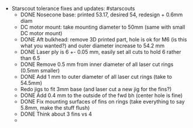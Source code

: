 - Starscout tolerance fixes and updates: #starscouts
	- DONE Nosecone base: printed 53.17, desired 54, redesign + 0.6mm diam
	- DC motor mount: take mounting diameter to 50mm (same with small DC motor mount)
	- DONE Aft bulkhead: remove 3D printed part, hole is ok for M6 (is this what you wanted?) and outer diameter increase to 54.2 mm
	- DONE Laser ply is 6 +- 0.05 mm, easily set all cuts to hold 6 rather than 6.5
	- DONE Remove 0.5 mm from inner diameter of all laser cut rings (0.5mm smaller)
	- DONE Add 1 mm to outer diameter of all laser cut rings (take to 54.5mm)
	- Redo jigs to fit 3mm base (and laser cut a new jig for the fins?)
	- DONE Add 0.4 mm to the outside of the fwd bh (center hole is fine)
	- DONE Fix mounting surfaces of fins on rings (take everything to say 5.8mm, make the stuff flush)
	- DONE Think about 3 fins vs 4
	-